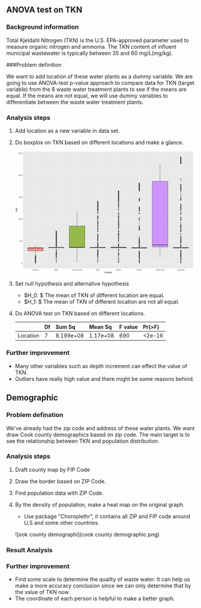 ## ANOVA test on TKN

### Background information

Total Kjeldahl Nitrogen (TKN) is the U.S. EPA-approved parameter used to measure organic nitrogen and ammonia. The TKN content of influent municipal wastewater is typically between 35 and 60 mg/L(mg/kg).

###Problem definition

We want to add location of these water plants as a dummy variable. We are going to use ANOVA-test p-value approach to compare data for TKN (target variable) from the 8 waste water treatment plants to see if the means are equal. If the means are not equal, we will use dummy variables to differentiate between the waste water treatment plants. 

### Analysis steps

1. Add location as a new variable in data set. 

2. Do boxplox on TKN based on different locations and make a glance.

   ![oxplo](boxplot.png)

3. Set null hypothesis and alternative hypothesis 

   - $H_0: $ The mean of TKN of different location are equal.
   - $H_1: $ The mean of TKN of different location are not all equal.

4. Do ANOVA test on TKN based on different locations.

   |          | Df   | Sum Sq    | Mean Sq  | F value | Pr(>F) |
   | -------- | ---- | --------- | -------- | ------- | ------ |
   | Location | 7    | 8.199e+08 | 1.17e+08 | 690     | <2e-16 |

### Further improvement

- Many other variables such as depth increment can effect the value of TKN.
- Outliers have really high value and there might be some reasons behind.

## Demographic

### Problem defination

We've already had the zip code and address of these water plants. We want draw Cook county demographics based on zip code. The main target is to see the relationship between TKN and population distribution. 

### Analysis steps

1. Draft county map by FIP Code
2. Draw the border based on ZIP Code.
3. Find population data with ZIP Code. 
4. By the density of population, make a heat map on the original graph.
   - Use package "Choroplethr", it contains all ZIP and FIP code around U.S and some other countries. 

   ![ook county demographi](cook county demographic.png)


### Result Analysis


### Further improvement 

- Find some scale to determine the quailty of waste water. It can help us make a more accuracy conclusion since we can only determine that by the value of TKN now.
- The coordinate of each person is helpful to make a better graph.






